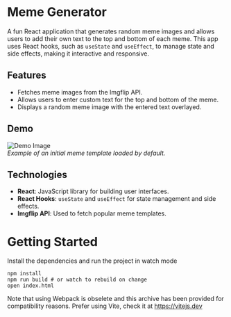# Meme Generator

A fun React application that generates random meme images and allows users to add their own text to the top and bottom of each meme. This app uses React hooks, such as `useState` and `useEffect`, to manage state and side effects, making it interactive and responsive.

## Features

- Fetches meme images from the Imgflip API.
- Allows users to enter custom text for the top and bottom of the meme.
- Displays a random meme image with the entered text overlayed.

## Demo

![Demo Image](http://i.imgflip.com/1bij.jpg)  
_Example of an initial meme template loaded by default._

## Technologies

- **React**: JavaScript library for building user interfaces.
- **React Hooks**: `useState` and `useEffect` for state management and side effects.
- **Imgflip API**: Used to fetch popular meme templates.

# Getting Started

Install the dependencies and run the project in watch mode

```
npm install
npm run build # or watch to rebuild on change
open index.html
```

Note that using Webpack is obselete and this archive has been provided
for compatibility reasons. Prefer using Vite, check it at https://vitejs.dev

